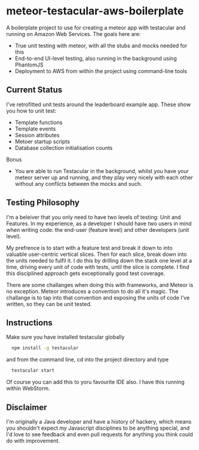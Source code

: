 meteor-testacular-aws-boilerplate
=================================

A boilerplate project to use for creating a meteor app with testacular and running on Amazon Web Services. The goals here are:

* True unit testing with meteor, with all the stubs and mocks needed for this
* End-to-end UI-level testing, also running in the background using PhantomJS
* Deployment to AWS from within the project using command-line tools

Current Status
--------------
I've retrofitted unit tests around the leaderboard example app. These show you how to unit test:

* Template functions
* Template events
* Session attributes
* Metoer startup scripts
* Database collection initialisation counts

Bonus

* You are able to run Testacular in the background, whilst you have your meteor server up and running, and they play very nicely with each other without any conflicts between the mocks and such.

Testing Philosophy
------------------
I'm a beleiver that you only need to have two levels of testing: Unit and Features. In my experience, as a developer I should have two users in mind when writing code: the end-user (feature level) and other developers (unit level). 

My prefrence is to start with a feature test and break it down to into valuable user-centric vertical slices. Then for each slice, break down into the units needed to fulfil it. I do this by drilling down the stack one level at a time, driving every unit of code with tests, until the slice is complete. I find this disciplined approach gets exceptionally good test coverage.

There are some challanges when doing this with frameworks, and Meteor is no exception. Meteor introduces a convention to do all it's magic. The challange is to tap into that convention and exposing the units of code I've written, so they can be unit tested.

Instructions
------------
Make sure you have installed testacular globally

```bash
  npm install -g testacular
```
  
and from the command line, cd into the project directory and type
```bash
  testacular start
```  
Of course you can add this to yoru favourite IDE also. I have this running within WebStorm.

Disclaimer
----------
I'm originally a Java developer and have a history of hackery, which means you shouldn't expect my Javascript disciplines to be anything special, and I'd love to see feedback and even pull requests for anything you think could do with improvement.

